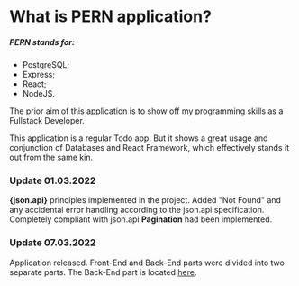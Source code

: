 # What is PERN application?

##### PERN stands for:

* PostgreSQL;
* Express;
* React;
* NodeJS.

The prior aim of this application is to show off my programming skills as a Fullstack Developer. 

This application is a regular Todo app. But it shows a great usage and conjunction of Databases and React Framework, which effectively stands it out from the same kin.

### Update 01.03.2022

**{json.api}** principles implemented in the project. Added "Not Found" and any accidental error handling according to the json.api specification.
Completely compliant with json.api **Pagination** had been implemented.

### Update 07.03.2022

Application released. Front-End and Back-End parts were divided into two separate parts. The Back-End part is located [here](https://github.com/iNikolas/Node.js-User-Authentication-with-JWT).
